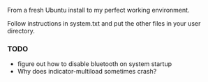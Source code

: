 From a fresh Ubuntu install to my perfect working environment.

Follow instructions in system.txt and put the other files in your user directory.

### TODO 

* figure out how to disable bluetooth on system startup
* Why does indicator-multiload sometimes crash?